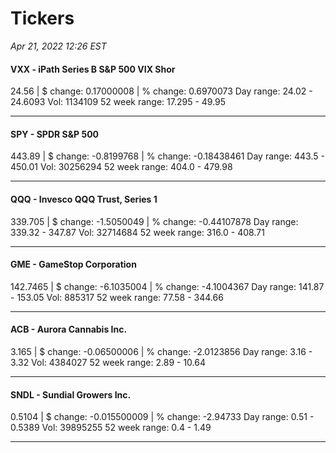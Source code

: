 # Tickers
*Apr 21, 2022 12:26 EST*

#### VXX - iPath Series B S&P 500 VIX Shor
24.56 | $ change: 0.17000008 | % change: 0.6970073
Day range: 24.02 - 24.6093 Vol: 1134109
52 week range: 17.295 - 49.95

---

#### SPY - SPDR S&P 500
443.89 | $ change: -0.8199768 | % change: -0.18438461
Day range: 443.5 - 450.01 Vol: 30256294
52 week range: 404.0 - 479.98

---

#### QQQ - Invesco QQQ Trust, Series 1
339.705 | $ change: -1.5050049 | % change: -0.44107878
Day range: 339.32 - 347.87 Vol: 32714684
52 week range: 316.0 - 408.71

---

#### GME - GameStop Corporation
142.7465 | $ change: -6.1035004 | % change: -4.1004367
Day range: 141.87 - 153.05 Vol: 885317
52 week range: 77.58 - 344.66

---

#### ACB - Aurora Cannabis Inc.
3.165 | $ change: -0.06500006 | % change: -2.0123856
Day range: 3.16 - 3.32 Vol: 4384027
52 week range: 2.89 - 10.64

---

#### SNDL - Sundial Growers Inc.
0.5104 | $ change: -0.015500009 | % change: -2.94733
Day range: 0.51 - 0.5389 Vol: 39895255
52 week range: 0.4 - 1.49

---

